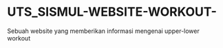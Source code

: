 # UTS_SISMUL-WEBSITE-WORKOUT-
Sebuah website yang memberikan informasi mengenai upper-lower workout
